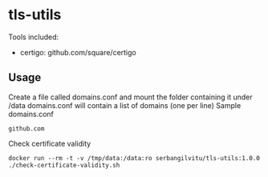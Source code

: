 # tls-utils

Tools included:
* certigo: github.com/square/certigo

## Usage
Create a file called domains.conf and mount the folder containing it under /data
domains.conf will contain a list of domains (one per line)
Sample domains.conf
```
github.com
```

Check certificate validity
```
docker run --rm -t -v /tmp/data:/data:ro serbangilvitu/tls-utils:1.0.0 ./check-certificate-validity.sh
```